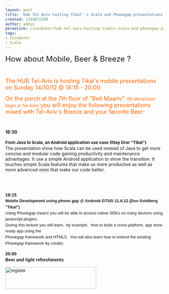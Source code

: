 ```yaml
---
layout: post
title: 'Hub Tel Aviv hosting Tikal''s Scala and Phonegap presentations '
created: 1349872390
author: admin
permalink: /incubator/hub-tel-aviv-hosting-tikals-scala-and-phonegap-presentations
tags:
- Incubator
- Scala
---
```

<p><span style="font-size: x-large; ">How about Mobile, Beer &amp; Breeze ?</span></p>
<p>&nbsp;</p>
<p><span style="font-size: large; "><span style="color: rgb(255, 102, 0); ">The HUB Tel-Aviv is hosting Tikal's mobile presentations on Sunday 14/10/12 @ 18:15 - 20:00.&nbsp;</span></span></p>
<p><span style="font-size: large; "><span style="color: rgb(255, 102, 0); ">On the porch at the&nbsp;7th floor of &quot;Beit Maariv&quot; <span style="font-size: small; ">(55 Menachem begin st Tel-Aviv)</span> you will enjoy the following presentations mixed with Tel-Aviv's Breeze and your </span></span><span style="color: rgb(255, 102, 0); font-size: large; ">favorite</span><span style="color: rgb(255, 102, 0); font-size: large; ">&nbsp;Beer:&nbsp;</span></p>
<p>&nbsp;</p>
<p><strong style="font-family: inherit; line-height: 18.899999618530273px; display: inline; ">18:30</strong></p>
<p><span style="font-size: small; "><strong style="font-family: inherit; line-height: 18.899999618530273px; display: inline; ">From Java to Scala, an Android application use case (Ittay Dror &quot;Tikal&quot;)</strong><br />
</span> The presentation show how Scala can be used instead of Java to get more concise and modular code gaining productivity and maintenance advantages. It use a simple Android application to show the transition. It touches simple Scala features that make us more productive as well as more advanced ones that make our code better.</p>
<p>&nbsp;</p>
<p style="margin-bottom: 0.7em; font-family: verdana, arial, sans-serif; line-height: 18.899999618530273px; "><br />
<strong style="display: inline; font-family: inherit; ">19:15<br />
</strong><span style="font-size: small; "><strong style="display: inline; font-family: inherit; ">Mobile Development using phone gap @ Android GTUG 11.6.12 (Dov Goldberg &quot;Tikal&quot;)</strong></span><strong style="display: inline; font-family: inherit; "><br />
</strong><span style="font-size: small; ">Using Phonegap means you will be able to access native SDKs on many devices using javascript plugins.<br />
During this lecture you will learn,&nbsp; by example,&nbsp; how to build a cross-platform, app store ready app using the<br />
Phonegap framework and HTML5.&nbsp; You will also learn how to extend the existing Phonegap framework by creatin.</span><span style="font-family: inherit; "><br />
</span></p>
<p style="margin-bottom: 0.7em; font-family: verdana, arial, sans-serif; line-height: 18.899999618530273px; "><strong style="font-family: inherit; display: inline; ">20:00<br />
</strong><strong>Beer and&nbsp;light refreshments<br type="_moz" />
</strong></p>
<p style="margin-bottom: 0.7em; font-family: verdana, arial, sans-serif; line-height: 18.899999618530273px; "><a href="http://www.meetup.com/Tel-Aviv-Nightowls/events/85325372/"><img src="/files/upload/1/meetup_0.png" alt="register" width="289" height="69" /></a></p>
<p style="margin-bottom: 0.7em; font-family: verdana, arial, sans-serif; line-height: 18.899999618530273px; ">&nbsp;</p>
<p style="margin-bottom: 0.7em; font-family: verdana, arial, sans-serif; line-height: 18.899999618530273px; ">&nbsp;</p>
